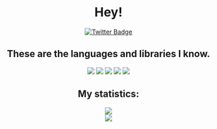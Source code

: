 <div id="header" align="center">
  <h1> Hey! </h1>
</div>
<div id="badges" align="center">
  <a href="https://www.twitter.com/blackrexart">
    <img src="https://img.shields.io/badge/Twitter-blue?style=for-the-badge&logo=twitter&logoColor=white" alt="Twitter Badge"/>
  </a>
</div>
<div id="badges 2" align="center">
  <img src="https://komarev.com/ghpvc/?username=BlackRexYT&style=flat-square&color=blue" alt=""/>
</div>
<div id="badges 3" align="center">
  <h2> These are the languages and libraries I know. </h2>
  <div>
    <img src="https://img.shields.io/badge/java-%23ED8B00.svg?style=for-the-badge&logo=java&logoColor=white"/>
    <img src="https://img.shields.io/badge/python-3670A0?style=for-the-badge&logo=python&logoColor=ffdd54"/>
    <img src="https://img.shields.io/badge/html5-%23E34F26.svg?style=for-the-badge&logo=html5&logoColor=white"/>
    <img src="https://img.shields.io/badge/css3-%231572B6.svg?style=for-the-badge&logo=css3&logoColor=white"/>
    <img src="https://img.shields.io/badge/JavaScript-F7DF1E?style=for-the-badge&logo=javascript&logoColor=black"/>
  </div>
  <h2> My statistics: </h2>
  <div align="center">
    <img src="http://github-readme-streak-stats.herokuapp.com/?user=BlackRexYT&theme=dark"/>
  </div>
  <div>
    <img src="https://github-readme-stats.vercel.app/api/top-langs/?username=BlackRexYT&theme=vision-friendly-dark"/>
  </div>  
</div>

  


